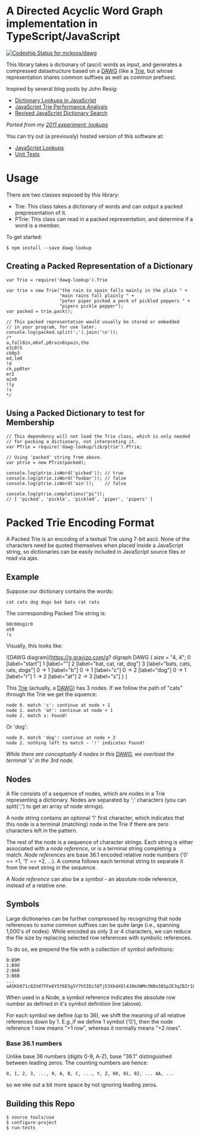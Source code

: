 # A Directed Acyclic Word Graph implementation in TypeScript/JavaScript

[ ![Codeship Status for mckoss/dawg](https://app.codeship.com/projects/1f493ab0-e53d-0134-5322-3a71122f3fca/status?branch=master)](https://app.codeship.com/projects/206435)

This library takes a dictionary of (ascii) words as input, and generates a
compressed datastructure based on a [DAWG] (like a [Trie], but whose
representation shares common suffixes as well as common prefixes).

Inspired by several blog posts by John Resig:

- [Dictionary Lookups in
  JavaScript](http://ejohn.org/blog/dictionary-lookups-in-javascript/)
- [JavaScript Trie Performance
  Analysis](http://ejohn.org/blog/javascript-trie-performance-analysis/)
- [Revised JavaScript Dictionary
  Search](http://ejohn.org/blog/revised-javascript-dictionary-search/)

_Ported from my [2011 experiment: lookups](https://github.com/mckoss/lookups)_

You can try out (a previously) hosted version of this software at:

- [JavaScript Lookups](http://lookups.pageforest.com/)
- [Unit Tests](http://lookups.pageforest.com/test/test-runner.html)

# Usage

There are two classes exposed by this library:

- Trie: This class takes a dictionary of words and can output a packed
  prepresentation of it.
- PTrie: This class can read in a packed representation, and determine
  if a word is a member.

To get started:

```
$ npm install --save dawg-lookup
```

## Creating a Packed Representation of a Dictionary

```
var Trie = require('dawg-lookup').Trie

var trie = new Trie("the rain in spain falls mainly in the plain " +
                    "main rains fall plainly " +
                    "peter piper picked a peck of pickled peppers " +
                    "pipers pickle pepper");
var packed = trie.pack();

// This packed representation would usually be stored or embedded
// in your program, for use later.
console.log(packed.split(';').join('\n'));
/*
a,fall8in,m6of,p0rain8spain,the
e3i0l5
ck0p3
ed,le0
!d
ck,pp0ter
er2
ain0
!ly
!s
*/
```

## Using a Packed Dictionary to test for Membership

```
// This dependency will not load the Trie class, which is only needed
// for packing a dictionary, not interpreting it.
var PTrie = require('dawg-lookup/lib/ptrie').PTrie;

// Using 'packed' string from above.
var ptrie = new PTrie(packed);

console.log(ptrie.isWord('picked')); // true
console.log(ptrie.isWord('foobar')); // false
console.log(ptrie.isWord('ain'));    // false

console.log(ptrie.completions("pi"));
// [ 'picked', 'pickle', 'pickled', 'piper', 'pipers' ]
```

# Packed Trie Encoding Format

A Packed Trie is an encoding of a textual Trie using 7-bit ascii. None of
the characters need be quoted themselves when placed inside a
JavaScript string, so dictionaries can be easily included in
JavaScript source files or read via ajax.

## Example

Suppose our dictionary contains the words:

    cat cats dog dogs bat bats rat rats

The corresponding Packed Trie string is:

    b0c0dog1r0
    at0
    !s

Visually, this looks like:

![DAWG diagram](https://g.gravizo.com/g?
digraph DAWG {
  aize = "4, 4";
  0 [label="start"]
  1 [label=""]
  2 [label="bat, cat, rat, dog"]
  3 [label="bats, cats, rats, dogs"]
  0 -> 1 [label="b"]
  0 -> 1 [label="c"]
  0 -> 2 [label="dog"]
  0 -> 1 [label="r"]
  1 -> 2 [label="at"]
  2 -> 3 [label="s"]
}
)

This [Trie] (actually, a [DAWG]) has 3 nodes. If we follow the path of
"cats" through the Trie we get the squence:

    node 0. match 'c': continue at node + 1
    node 1. match 'at': continue at node + 1
    node 2. match s: Found!

Or 'dog':

    node 0. match 'dog': continue at node + 2
    node 2. nothing left to match - '!' indicates Found!

_While there are conceptually 4 nodes in this [DAWG], we overload the terminal
's' in the 3rd node._

## Nodes

A file consists of a sequence of nodes, which are nodes in a Trie
representing a dictionary. Nodes are separated by ';' characters (you
can split(';') to get an array of node strings).

A node string contains an optional '!' first character, which
indicates that this node is a terminal (matching) node in the Trie if
there are zero characters left in the pattern.

The rest of the node is a sequence of character strings. Each string
is either associated with a *node reference*, or is a terminal string
completing a match. *Node references* are base 36.1 encoded relative
node numbers ('0' == +1, '1' == +2, ...). A comma follows each
terminal string to separate it from the next string in the sequence.

A *Node reference* can also be a *symbol* - an absolute node
reference, instead of a relative one.

## Symbols

Large dictionaries can be further compressed by recognizing that node
references to some common suffixes can be quite large (i.e., spanning
1,000's of nodes). While encoded as only 3 or 4 characters, we can
reduce the file size by replacing selected row references with
symbolic references.

To do so, we prepend the file with a collection of symbol definitions:

    0:B9M
    1:B9O
    2:B6R
    3:B6B
    ...
    aA5Kb971c82Ud7FFe6Y5f6E5g5Y7h5IDi58Tj53Xk4XOl4J0m3WMn3N0o38Sp2E3q2BZr1QIs0JFtXHuLPvE2w4Kx41y24zS

When used in a Node, a symbol reference indicates the absolute row
number as defined in it's symbol definition line (above).

For each symbol we define (up to 36), we shift the meaning of all
relative references down by 1. E.g.,if we define 1 symbol ('0'), then
the node reference 1 now means "+1 row", whereas it normally means "+2
rows".

### Base 36.1 numbers

Unlike base 36 numbers (digits 0-9, A-Z), base "36.1" distinguished
between leading zeros. The counting numbers are hence:

    0, 1, 2, 3, ..., 9, A, B, C, ..., Y, Z, 00, 01, 02, ... AA, ...

so we eke out a bit more space by not ignoring leading zeros.

## Building this Repo

```
$ source tools/use
$ configure-project
$ run-tests
```

  [Trie]: http://en.wikipedia.org/wiki/Trie
  [DAWG]: http://en.wikipedia.org/wiki/Directed_acyclic_word_graph
